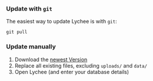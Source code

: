 ### Update with `git`

The easiest way to update Lychee is with `git`:

	git pull
	
### Update manually

1. Download the [newest Version](https://github.com/electerious/Lychee/archive/master.zip)
2. Replace all existing files, excluding `uploads/` and `data/`
3. Open Lychee (and enter your database details)